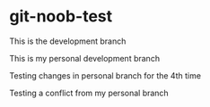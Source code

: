 # git-noob-test
This is the development branch

This is my personal development branch

Testing changes in personal branch for the 4th time

Testing a conflict from my personal branch
